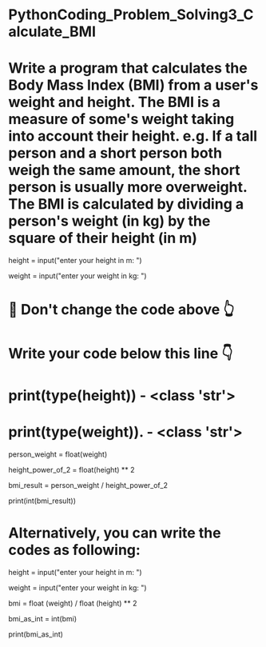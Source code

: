 # PythonCoding_Problem_Solving3_Calculate_BMI
# Write a program that calculates the Body Mass Index (BMI) from a user's weight and height.  The BMI is a measure of some's weight taking into account their height. e.g. If a tall person and a short person both weigh the same amount, the short person is usually more overweight.  The BMI is calculated by dividing a person's weight (in kg) by the square of their height (in m)

height = input("enter your height in m: ")

weight = input("enter your weight in kg: ")

# 🚨 Don't change the code above 👆

# Write your code below this line 👇

# print(type(height)) - <class 'str'>

# print(type(weight)). - <class 'str'>

person_weight = float(weight)

height_power_of_2 = float(height) ** 2

bmi_result = person_weight / height_power_of_2

print(int(bmi_result))

# Alternatively, you can write the codes as following:

height = input("enter your height in m: ")

weight = input("enter your weight in kg: ")

bmi = float (weight) / float (height) ** 2

bmi_as_int = int(bmi)

print(bmi_as_int)

